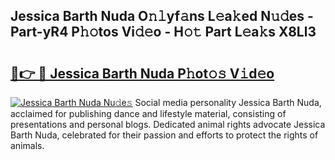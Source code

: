 ## Jessica Barth Nuda O𝚗𝚕yf𝚊ns L𝚎a𝚔ed N𝚞𝚍es - Part-yR4 P𝚑𝚘tos Vi𝚍𝚎o - H𝚘𝚝 Part L𝚎a𝚔s X8Ll3

# <h2><a href="http://kfbppin.oniu.top/?m=Jessica+Barth+Nuda">🔗👉 🔴 Jessica Barth Nuda P𝚑ot𝚘𝚜 V𝚒d𝚎o</a></h2>

[![Jessica Barth Nuda Nu𝚍e𝚜](https://i.imgur.com/0qMVB7G.gif)](http://kfbppin.oniu.top/?m=Jessica+Barth+Nuda)
Social media personality Jessica Barth Nuda, acclaimed for publishing dance and lifestyle material, consisting of presentations and personal blogs. Dedicated animal rights advocate Jessica Barth Nuda, celebrated for their passion and efforts to protect the rights of animals.  
